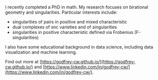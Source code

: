 I recently completed a PhD in math. My research focuses on birational geometry
and singularities. Particular interests include:

- singularities of pairs in positive and mixed characteristic
- dual complexes of snc varieties and of singularities
- singularities in positive characteristic defined via Frobenius
  (F-singularities)

I also have some educational background in data science, including data
visualization and machine learning.

Find out more at [https://godfrey-cw.github.io/](https://godfrey-cw.github.io/)
and
[https://www.linkedin.com/in/godfrey-cw/](https://www.linkedin.com/in/godfrey-cw/).